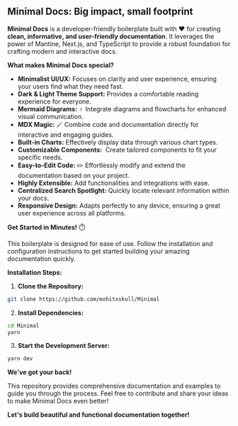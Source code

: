 ## Minimal Docs: Big impact, small footprint

**Minimal Docs** is a developer-friendly boilerplate built with ❤️ for creating **clean, informative, and user-friendly documentation**. It leverages the power of Mantine, Next.js, and TypeScript to provide a robust foundation for crafting modern and interactive docs.

**What makes Minimal Docs special?**

- **Minimalist UI/UX:** Focuses on clarity and user experience, ensuring your users find what they need fast.
- **Dark & Light Theme Support:** Provides a comfortable reading experience for everyone.
- **Mermaid Diagrams:** ‍♀️ Integrate diagrams and flowcharts for enhanced visual communication.
- **MDX Magic:** 🪄 Combine code and documentation directly for interactive and engaging guides.
- **Built-in Charts:** Effectively display data through various chart types.
- **Customizable Components:** ️ Create tailored components to fit your specific needs.
- **Easy-to-Edit Code:** ✏️ Effortlessly modify and extend the documentation based on your project.
- **Highly Extensible:** Add functionalities and integrations with ease.
- **Centralized Search Spotlight:** Quickly locate relevant information within your docs.
- **Responsive Design:** Adapts perfectly to any device, ensuring a great user experience across all platforms.

**Get Started in Minutes!** ⏱️

This boilerplate is designed for ease of use. Follow the installation and configuration instructions to get started building your amazing documentation quickly.

**Installation Steps:**

1. **Clone the Repository:**

```bash
git clone https://github.com/mohitxskull/Minimal
```

2. **Install Dependencies:**

```bash
cd Minimal
yarn
```

3. **Start the Development Server:**

```bash
yarn dev
```

**We've got your back!**

This repository provides comprehensive documentation and examples to guide you through the process. Feel free to contribute and share your ideas to make Minimal Docs even better!

**Let's build beautiful and functional documentation together!**

